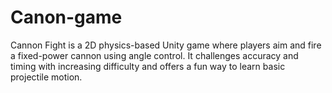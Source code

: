 # Canon-game
Cannon Fight is a 2D physics-based Unity game where players aim and fire a fixed-power cannon using angle control. It challenges accuracy and timing with increasing difficulty and offers a fun way to learn basic projectile motion.
